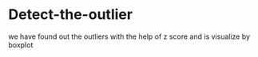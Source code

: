 # Detect-the-outlier
we have found out the outliers with the help of z score and is visualize by boxplot
